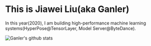 # This is Jiawei Liu(aka Ganler)

In this year(2020), I am building high-performance machine learning systems(HyperPose@TensorLayer, Model Server@ByteDance).

![Ganler's github stats](https://github-readme-stats.vercel.app/api?username=ganler&show_icons=true&theme=tokyonight)
